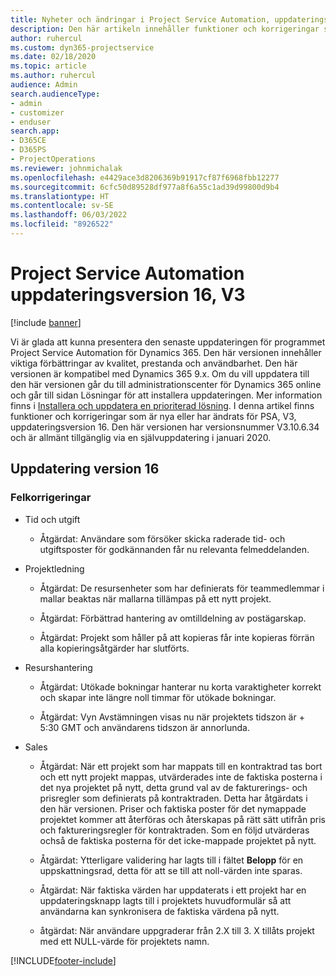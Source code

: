 ```yaml
---
title: Nyheter och ändringar i Project Service Automation, uppdateringsversion 16, version 3
description: Den här artikeln innehåller funktioner och korrigeringar som är tillgängliga i Project Service Automation uppdateringsutgåva 16, V3.
author: ruhercul
ms.custom: dyn365-projectservice
ms.date: 02/18/2020
ms.topic: article
ms.author: ruhercul
audience: Admin
search.audienceType:
- admin
- customizer
- enduser
search.app:
- D365CE
- D365PS
- ProjectOperations
ms.reviewer: johnmichalak
ms.openlocfilehash: e4429ace3d8206369b91917cf87f6968fbb12277
ms.sourcegitcommit: 6cfc50d89528df977a8f6a55c1ad39d99800d9b4
ms.translationtype: HT
ms.contentlocale: sv-SE
ms.lasthandoff: 06/03/2022
ms.locfileid: "8926522"
---
```

# <a name="project-service-automation-update-release-16-v3"></a>Project Service Automation uppdateringsversion 16, V3

[!include [banner](../includes/psa-now-project-operations.md)]

Vi är glada att kunna presentera den senaste uppdateringen för programmet Project Service Automation för Dynamics 365. Den här versionen innehåller viktiga förbättringar av kvalitet, prestanda och användbarhet.  Den här versionen är kompatibel med Dynamics 365 9.x. Om du vill uppdatera till den här versionen går du till administrationscenter för Dynamics 365 online och går till sidan Lösningar för att installera uppdateringen. Mer information finns i [Installera och uppdatera en prioriterad lösning](/dynamics365/project-service/upgrade-psa-home-page).
I denna artikel finns funktioner och korrigeringar som är nya eller har ändrats för PSA, V3, uppdateringsversion 16. Den här versionen har versionsnummer V3.10.6.34 och är allmänt tillgänglig via en självuppdatering i januari 2020.


## <a name="update-release-16"></a>Uppdatering version 16

### <a name="bug-fixes"></a>Felkorrigeringar

-   Tid och utgift

    -   Åtgärdat: Användare som försöker skicka raderade tid- och utgiftsposter för godkännanden får nu relevanta felmeddelanden.

-   Projektledning

    -   Åtgärdat: De resursenheter som har definierats för teammedlemmar i mallar beaktas när mallarna tillämpas på ett nytt projekt.

    -   Åtgärdat: Förbättrad hantering av omtilldelning av postägarskap.

    -   Åtgärdat: Projekt som håller på att kopieras får inte kopieras förrän alla kopieringsåtgärder har slutförts.

-   Resurshantering

    -   Åtgärdat: Utökade bokningar hanterar nu korta varaktigheter korrekt och skapar inte längre noll timmar för utökade bokningar.

    -   Åtgärdat: Vyn Avstämningen visas nu när projektets tidszon är + 5:30 GMT och användarens tidszon är annorlunda.

-   Sales

    -   Åtgärdat: När ett projekt som har mappats till en kontraktrad tas bort och ett nytt projekt mappas, utvärderades inte de faktiska posterna i det nya projektet på nytt, detta grund val av de fakturerings- och prisregler som definierats på kontraktraden. Detta har åtgärdats i den här versionen. Priser och faktiska poster för det nymappade projektet kommer att återföras och återskapas på rätt sätt utifrån pris och faktureringsregler för kontraktraden. Som en följd utvärderas ochså de faktiska posterna för det icke-mappade projektet på nytt.

    -   Åtgärdat: Ytterligare validering har lagts till i fältet **Belopp** för en uppskattningsrad, detta för att se till att noll-värden inte sparas.

    -   Åtgärdat: När faktiska värden har uppdaterats i ett projekt har en uppdateringsknapp lagts till i projektets huvudformulär så att användarna kan synkronisera de faktiska värdena på nytt.

    -   åtgärdat: När användare uppgraderar från 2.X till 3. X tillåts projekt med ett NULL-värde för projektets namn.



[!INCLUDE[footer-include](../includes/footer-banner.md)]
